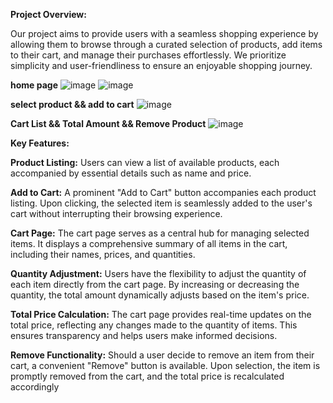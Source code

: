 **Project Overview:**

Our project aims to provide users with a seamless shopping experience by allowing them to browse through a curated selection of products, add items to their cart, and manage their purchases effortlessly. We prioritize simplicity and user-friendliness to ensure an enjoyable shopping journey.




**home page**
![image](https://github.com/mekalasanthosh2001/AddToCart/assets/104013993/6b0f2c41-3834-4c44-83ea-7925641738bb)
![image](https://github.com/mekalasanthosh2001/AddToCart/assets/104013993/46510b1f-60f1-4ac8-b5c4-c36d0fd0fe89)

**select product && add to cart**
![image](https://github.com/mekalasanthosh2001/AddToCart/assets/104013993/80b295c1-661d-4a36-86fe-d20aea3e0223)

**Cart List && Total Amount && Remove Product**
![image](https://github.com/mekalasanthosh2001/AddToCart/assets/104013993/de781286-4a1f-4521-92aa-e9939fd3d7a3)






**Key Features:**

**Product Listing:** Users can view a list of available products, each accompanied by essential details such as name and price.

**Add to Cart:** A prominent "Add to Cart" button accompanies each product listing. Upon clicking, the selected item is seamlessly added to the user's cart without interrupting their browsing experience.

**Cart Page:** The cart page serves as a central hub for managing selected items. It displays a comprehensive summary of all items in the cart, including their names, prices, and quantities.

**Quantity Adjustment:** Users have the flexibility to adjust the quantity of each item directly from the cart page. By increasing or decreasing the quantity, the total amount dynamically adjusts based on the item's price.

**Total Price Calculation:** The cart page provides real-time updates on the total price, reflecting any changes made to the quantity of items. This ensures transparency and helps users make informed decisions.

**Remove Functionality:** Should a user decide to remove an item from their cart, a convenient "Remove" button is available. Upon selection, the item is promptly removed from the cart, and the total price is recalculated accordingly



















